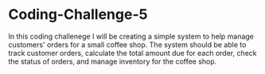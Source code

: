 # Coding-Challenge-5
In this coding challenege I will be creating a simple system to help manage customers' orders for a small coffee shop. The system should be able to track customer orders, calculate the total amount due for each order, check the status of orders, and manage inventory for the coffee shop.

